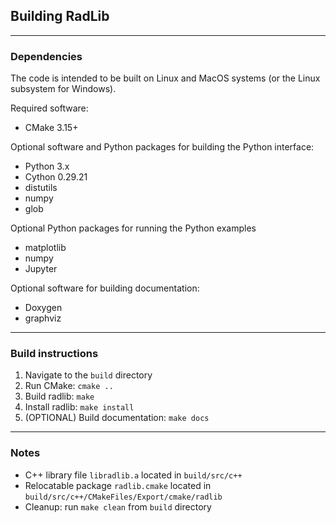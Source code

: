 ## Building RadLib

------------------------------------------------------------------
### Dependencies

The code is intended to be built on Linux and MacOS systems (or the Linux subsystem for Windows).

Required software:
* CMake 3.15+

Optional software and Python packages for building the Python interface:
* Python 3.x
* Cython 0.29.21
* distutils
* numpy
* glob

Optional Python packages for running the Python examples
* matplotlib
* numpy
* Jupyter

Optional software for building documentation:
* Doxygen
* graphviz

------------------------------------------------------------------
### Build instructions

1. Navigate to the ```build``` directory
2. Run CMake: ```cmake ..```
3. Build radlib: ```make```
4. Install radlib: ```make install```
5. (OPTIONAL) Build documentation: ```make docs```

------------------------------------------------------------------
### Notes

* C++ library file ```libradlib.a``` located in ```build/src/c++```
* Relocatable package ```radlib.cmake``` located in ```build/src/c++/CMakeFiles/Export/cmake/radlib```
* Cleanup: run ```make clean``` from ```build``` directory

